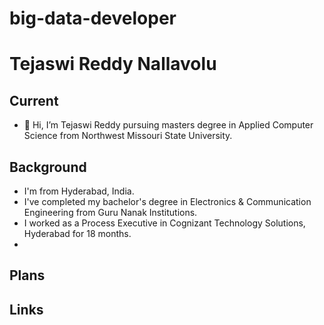 # big-data-developer

# Tejaswi Reddy Nallavolu

## Current
- 👋 Hi, I’m Tejaswi Reddy pursuing masters degree in Applied Computer Science from Northwest Missouri State University.
## Background
- I'm from Hyderabad, India. 
- I've completed my bachelor's degree in Electronics & Communication Engineering from Guru Nanak Institutions.
- I worked as a Process Executive in Cognizant Technology Solutions, Hyderabad for 18 months.
- 
## Plans

## Links
